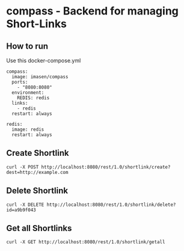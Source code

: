 # compass - Backend for managing Short-Links

How to run
----------
Use this docker-compose.yml

<pre><code>compass:
  image: imasen/compass
  ports:
    - "8080:8080"
  environment:
    REDIS: redis
  links:
    - redis
  restart: always

redis:
  image: redis
  restart: always</code></pre>

## Create Shortlink
<pre><code>curl -X POST http://localhost:8080/rest/1.0/shortlink/create?dest=http://example.com</code></pre>

## Delete Shortlink
<pre><code>curl -X DELETE http://localhost:8080/rest/1.0/shortlink/delete?id=a9b9f043</code></pre>

## Get all Shortlinks
<pre><code>curl -X GET http://localhost:8080/rest/1.0/shortlink/getall</code></pre>
